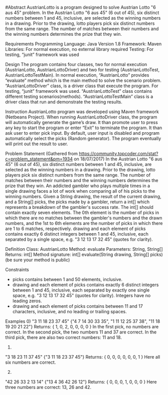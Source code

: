 #Abstract
AustrianLotto is a program designed to solve Austrian Lotto "6 aus 45" problem. In the Austrian Lotto "6 aus 45" (6 out of 45), 
six distinct numbers between 1 and 45, inclusive, are selected as the winning numbers in a drawing. Prior to the drawing, 
lotto players pick six distinct numbers from the same range. The number of matches between their numbers and the winning numbers 
determines the prize that they win.

Requirements
Programming Language: Java Version 1.8
Framework: Maven
Libraries: For normal execution, no external library required
Testing: For testing, “junit” framework was used

Design
The program contains four classes, two for normal execution (AustrianLotto, AustrianLottoDriver) and two for testing (AustrianLottoTest,
AustrianLottoTestMain). In normal execution, “AustrianLotto” provides “evaluate” method which is the main method to solve the scenario 
problem. “AustrianLottoDriver” class, is a driver class that execute the program. For testing, “junit” framework was used. 
“AustrianLottoTest” class contains different testing scenarios(methods). “AustrianLottoTestMain” class is a driver class that run and 
demonstrate the testing results.  

Instruction
AustrianLotto program was developed using Maven framework (Netbeans Project). When running AustrianLottoDriver class, the program will 
automatically generate the game’s draw. It than promote user to press any key to start the program or enter “Exit” to terminate the 
program. It than ask user to enter pick input. By default, user input is disabled and program automatically select the picks (Random
generator). The program eventually will print out the result to user.

Problem Statement
(Gathered from https://community.topcoder.com/stat?c=problem_statement&pm=1934 on 18/07/2017)
In the Austrian Lotto "6 aus 45" (6 out of 45), six distinct numbers between 1 and 45, inclusive, are selected as the winning numbers 
in a drawing. Prior to the drawing, lotto players pick six distinct numbers from the same range. The number of matches between their 
numbers and the winning numbers determines the prize that they win. An addicted gambler who plays multiple times in a single drawing 
faces a lot of work when comparing all of his picks to the winning numbers.
Given a String drawing, the result of the current drawing, and a String[] picks, the picks made by a gambler, return a int[] which 
represents a breakdown of the gambler's success rate. The int[] should contain exactly seven elements. The 0th element is the number 
of picks in which there are no matches between the gambler's numbers and the drawn numbers, and the 1st to 6th elements are the number 
of picks in which there are 1 to 6 matches, respectively. drawing and each element of picks contains exactly 6 distinct integers between
1 and 45, inclusive, each separated by a single space, e.g. "3 12 13 17 32 45" (quotes for clarity).

Definition
Class:	 AustrianLotto
Method: 	 evaluate
Parameters: String, String[]
Returns:	 int[]
Method signature: int[] evaluate(String drawing, String[] picks)
(be sure your method is public)
    
Constraints
- picks contains between 1 and 50 elements, inclusive.
- drawing and each element of picks contains exactly 6 distinct integers between 1 and 45, inclusive, each separated by exactly one 
single space, e.g. "3 12 13 17 32 45" (quotes for clarity). Integers have no leading zeros.
- drawing and each element of picks contains between 11 and 17 characters, inclusive, and no leading or trailing spaces.
 
Examples 
0)
"3 11 18 23 37 45"
{"4 7 14 30 33 35", "1 11 12 25 37 38", "11 18 19 20 21 22"}
Returns: { 1,  0,  2,  0,  0,  0,  0 }
In the first pick, no numbers are correct. In the second pick, the two numbers 11 and 37 are correct. In the third pick, there are also
two correct numbers: 11 and 18.

1)
"3 18 23 11 37 45"
{"3 11 18 23 37 45"}
Returns: { 0,  0,  0,  0,  0,  0,  1 }
Here all six numbers are correct.

2)
"42 26 33 2 13 14"
{"13 4 36 42 26 12"}
Returns: { 0,  0,  0,  1,  0,  0,  0 }
Here three numbers are correct: 13, 26 and 42.
